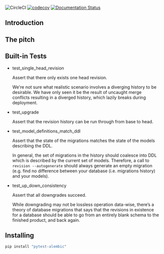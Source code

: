 ![CircleCI](https://img.shields.io/circleci/build/gh/schireson/pytest-alembic/master) [![codecov](https://codecov.io/gh/schireson/pytest-alembic/branch/master/graph/badge.svg)](https://codecov.io/gh/schireson/pytest-alembic) [![Documentation Status](https://readthedocs.org/projects/pytest-alembic/badge/?version=latest)](https://pytest-alembic.readthedocs.io/en/latest/?badge=latest)


## Introduction


## The pitch


## Built-in Tests

* test_single_head_revision

  Assert that there only exists one head revision.

  We're not sure what realistic scenario involves a diverging history to be desirable. We
  have only seen it be the result of uncaught merge conflicts resulting in a diverged history,
  which lazily breaks during deployment.

* test_upgrade

  Assert that the revision history can be run through from base to head.

* test_model_definitions_match_ddl

  Assert that the state of the migrations matches the state of the models describing the DDL.

  In general, the set of migrations in the history should coalesce into DDL which is described
  by the current set of models. Therefore, a call to `revision --autogenerate` should always
  generate an empty migration (e.g. find no difference between your database (i.e. migrations
  history) and your models).

* test_up_down_consistency

  Assert that all downgrades succeed.

  While downgrading may not be lossless operation data-wise, there’s a theory of database
  migrations that says that the revisions in existence for a database should be able to go
  from an entirely blank schema to the finished product, and back again.

## Installing

```bash
pip install "pytest-alembic"
```
